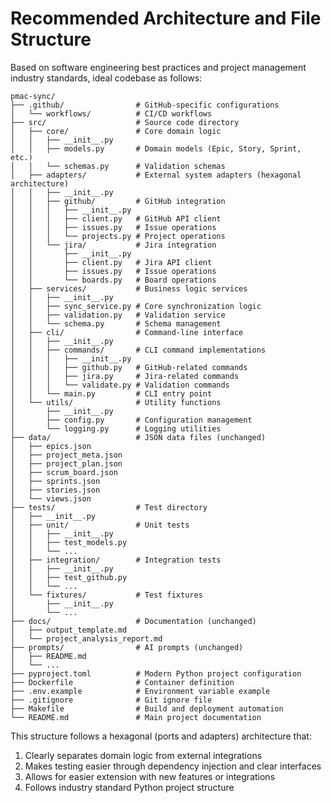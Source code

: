 # Recommended Architecture and File Structure

Based on software engineering best practices and project management industry standards, ideal codebase as follows:

```
pmac-sync/
├── .github/                # GitHub-specific configurations
│   └── workflows/          # CI/CD workflows
├── src/                    # Source code directory
│   ├── core/               # Core domain logic
│   │   ├── __init__.py
│   │   ├── models.py       # Domain models (Epic, Story, Sprint, etc.)
│   │   └── schemas.py      # Validation schemas
│   ├── adapters/           # External system adapters (hexagonal architecture)
│   │   ├── __init__.py
│   │   ├── github/         # GitHub integration
│   │   │   ├── __init__.py
│   │   │   ├── client.py   # GitHub API client
│   │   │   ├── issues.py   # Issue operations
│   │   │   └── projects.py # Project operations
│   │   └── jira/           # Jira integration
│   │       ├── __init__.py
│   │       ├── client.py   # Jira API client
│   │       ├── issues.py   # Issue operations
│   │       └── boards.py   # Board operations
│   ├── services/           # Business logic services
│   │   ├── __init__.py
│   │   ├── sync_service.py # Core synchronization logic
│   │   ├── validation.py   # Validation service
│   │   └── schema.py       # Schema management
│   ├── cli/                # Command-line interface
│   │   ├── __init__.py
│   │   ├── commands/       # CLI command implementations
│   │   │   ├── __init__.py
│   │   │   ├── github.py   # GitHub-related commands
│   │   │   ├── jira.py     # Jira-related commands
│   │   │   └── validate.py # Validation commands
│   │   └── main.py         # CLI entry point
│   └── utils/              # Utility functions
│       ├── __init__.py
│       ├── config.py       # Configuration management
│       └── logging.py      # Logging utilities
├── data/                   # JSON data files (unchanged)
│   ├── epics.json
│   ├── project_meta.json
│   ├── project_plan.json
│   ├── scrum_board.json
│   ├── sprints.json
│   ├── stories.json
│   └── views.json
├── tests/                  # Test directory
│   ├── __init__.py
│   ├── unit/               # Unit tests
│   │   ├── __init__.py
│   │   ├── test_models.py
│   │   └── ...
│   ├── integration/        # Integration tests
│   │   ├── __init__.py
│   │   ├── test_github.py
│   │   └── ...
│   └── fixtures/           # Test fixtures
│       ├── __init__.py
│       └── ...
├── docs/                   # Documentation (unchanged)
│   ├── output_template.md
│   └── project_analysis_report.md
├── prompts/                # AI prompts (unchanged)
│   ├── README.md
│   └── ...
├── pyproject.toml          # Modern Python project configuration
├── Dockerfile              # Container definition
├── .env.example            # Environment variable example
├── .gitignore              # Git ignore file
├── Makefile                # Build and deployment automation
└── README.md               # Main project documentation
```

This structure follows a hexagonal (ports and adapters) architecture that:

1. Clearly separates domain logic from external integrations
2. Makes testing easier through dependency injection and clear interfaces
3. Allows for easier extension with new features or integrations
4. Follows industry standard Python project structure
